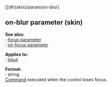 []{#/{skin}/param/on-blur}    
## on-blur parameter (skin)    
**See also:**    
:   [focus parameter](/ref/%7Bskin%7D/param/focus/focus.md)    
:   [on-focus parameter](/ref/%7Bskin%7D/param/on-focus/on-focus.md)    
<!-- -->    
**Applies to:**    
:   [Input](/ref/%7Bskin%7D/control/input/input.md)    
<!-- -->    
**Format:**    
:   string    
[Command](/ref/%7Bskin%7D/commands/commands.md) executed when the control loses focus.  